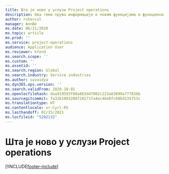 ```yaml
---
title: Шта је ново у услузи Project operations
description: Ова тема пружа информације о новим функцијама и функционалности у услузи Microsoft Dynamics 365 Project operations.
author: ruhercul
manager: AnnBe
ms.date: 06/21/2020
ms.topic: article
ms.prod: ''
ms.service: project-operations
audience: Application User
ms.reviewer: kfend
ms.search.scope: ''
ms.custom: ''
ms.assetid: ''
ms.search.region: Global
ms.search.industry: Service industries
ms.author: suvaidya
ms.dyn365.ops.version: ''
ms.search.validFrom: 2020-10-01
ms.openlocfilehash: daa919593f08a863d47002c223a83899a777830b
ms.sourcegitcommit: fa32b1893286f20271fa4ec4be8fc68bd135f53c
ms.translationtype: HT
ms.contentlocale: sr-Cyrl-RS
ms.lasthandoff: 02/15/2021
ms.locfileid: "5292132"
---
```

# <a name="whats-new-in-project-operations"></a>Шта је ново у услузи Project operations


[!INCLUDE[footer-include](../includes/footer-banner.md)]